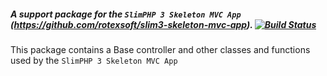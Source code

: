 ##### A support package for the `SlimPHP 3 Skeleton MVC App` (https://github.com/rotexsoft/slim3-skeleton-mvc-app). [![Build Status](https://img.shields.io/travis/rotexsoft/slim3-skeleton-mvc-tools/master.png?style=flat-square)](https://travis-ci.org/rotexsoft/slim3-skeleton-mvc-tools)

This package contains a Base controller and other classes and functions used by the `SlimPHP 3 Skeleton MVC App`
